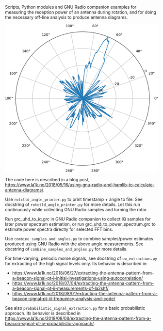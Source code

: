 Scripts, Python modules and GNU Radio companion examples for measuring the
reception power of an antenna during rotation, and for doing the necessary
off-line analysis to produce antenna diagrams.

![Example pattern](example-pattern.png)

The code here is described in a blog post, https://www.la1k.no/2018/05/16/using-gnu-radio-and-hamlib-to-calculate-antenna-diagrams/.

Use `rotctld_angle_printer.py` to print timestamp + angle to file. See
docstring of `rotctld_angle_printer.py` for more details. Let this run
continuously while collecting GNU Radio samples and turning the rotor.

Run grc_uhd_to_iq.grc in GNU Radio companion to collect IQ samples for later
power spectrum estimation, or run grc_uhd_to_power_spectrum.grc to estimate
power spectra directly for selected FFT bins.

Use `combine_samples_and_angles.py` to combine samples/power estimates produced
using GNU Radio with the above angle measurements.  See docstring of
`combine_samples_and_angles.py` for more details.

For time-varying, periodic morse signals, see docstring of `cw_extraction.py` for extracting of the high signal levels only.
Its behavior is described in:

* https://www.la1k.no/2018/06/27/extracting-the-antenna-pattern-from-a-beacon-signal-pt-i-initial-investigations-using-autocorrelation/
* https://www.la1k.no/2018/07/04/extracting-the-antenna-pattern-from-a-beacon-signal-pt-ii-measurements-of-la2shf/
* https://www.la1k.no/2018/08/01/extracting-the-antenna-pattern-from-a-beacon-signal-pt-iii-frequency-analysis-and-code/

See also `probabilistic_signal_extraction.py` for a basic probabilistic approach. Its behavior is described in https://www.la1k.no/2018/08/08/extracting-the-antenna-pattern-from-a-beacon-signal-pt-iv-probabilistic-approach/.
